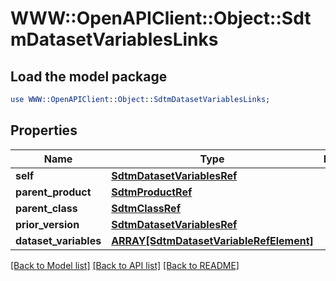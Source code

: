 # WWW::OpenAPIClient::Object::SdtmDatasetVariablesLinks

## Load the model package
```perl
use WWW::OpenAPIClient::Object::SdtmDatasetVariablesLinks;
```

## Properties
Name | Type | Description | Notes
------------ | ------------- | ------------- | -------------
**self** | [**SdtmDatasetVariablesRef**](SdtmDatasetVariablesRef.md) |  | [optional] 
**parent_product** | [**SdtmProductRef**](SdtmProductRef.md) |  | [optional] 
**parent_class** | [**SdtmClassRef**](SdtmClassRef.md) |  | [optional] 
**prior_version** | [**SdtmDatasetVariablesRef**](SdtmDatasetVariablesRef.md) |  | [optional] 
**dataset_variables** | [**ARRAY[SdtmDatasetVariableRefElement]**](SdtmDatasetVariableRefElement.md) |  | [optional] 

[[Back to Model list]](../README.md#documentation-for-models) [[Back to API list]](../README.md#documentation-for-api-endpoints) [[Back to README]](../README.md)


